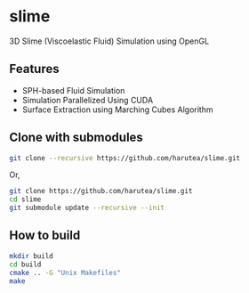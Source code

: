 # slime
3D Slime (Viscoelastic Fluid) Simulation using OpenGL

## Features
- SPH-based Fluid Simulation
- Simulation Parallelized Using CUDA
- Surface Extraction using Marching Cubes Algorithm

## Clone with submodules
```bash
git clone --recursive https://github.com/harutea/slime.git
```
Or,
```bash
git clone https://github.com/harutea/slime.git
cd slime
git submodule update --recursive --init
```

## How to build
```bash
mkdir build
cd build
cmake .. -G "Unix Makefiles"
make
```
